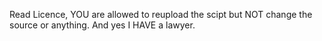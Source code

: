 Read Licence,
YOU are allowed to reupload the scipt but NOT change the source or anything. And yes I HAVE a lawyer.
